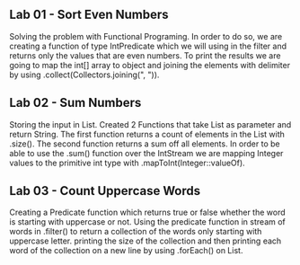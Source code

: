 Lab 01 - Sort Even Numbers
-

Solving the problem with Functional Programing. In order to do so, we are creating a function of type IntPredicate which 
we will using in the filter and returns only the values that are even numbers. To print the results we are going to map 
the int[] array to object and joining the elements with delimiter by using .collect(Collectors.joining(", ")).

Lab 02 - Sum Numbers
-

Storing the input in List<Integer>. Created 2 Functions that take List<Integer> as parameter and return String. The first 
function returns a count of elements in the List with .size(). The second function returns a sum off all elements. In order 
to be able to use the .sum() function over the IntStream we are mapping Integer values to the primitive int type with 
.mapToInt(Integer::valueOf).

Lab 03 - Count Uppercase Words
-

Creating a Predicate function which returns true or false whether the word is starting with uppercase or not. Using the 
predicate function in stream of words in .filter() to return a collection of the words only starting with uppercase letter. 
printing the size of the collection and then printing each word of the collection on a new line by using .forEach() on List.

